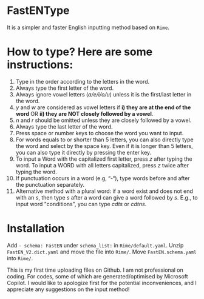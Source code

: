 # FastENType
It is a simpler and faster English inputting method based on `Rime`.


# How to type? Here are some instructions:
1. Type in the order according to the letters in the word. 
2. Always type the first letter of the word. 
3. Always ignore vowel letters (_a/e/i/o/u_) unless it is the first/last letter in the word.
4. _y_ and _w_ are considered as vowel letters if **i) they are at the end of the word** OR **ii) they are NOT closely followed by a vowel**. 
5. _n_ and _r_ should be omitted unless they are closely followed by a vowel. 
6. Always type the last letter of the word.
7. Press space or number keys to choose the word you want to input.
8. For words equals to or shorter than 5 letters, you can also directly type the word and select by the space key. Even if it is longer than 5 letters, you can also type it directly by pressing the enter key.
9. To input a Word with the capitalized first letter, press _z_ after typing the word. To input a WORD with all letters capitalized, press _z_ twice after typing the word.
10. If punctuation occurs in a word (e.g, “-“), type words before and after the punctuation separately.
11. Alternative method with a plural word: if a word exist and does not end with an _s_, then type _s_ after a word can give a word followed by _s_. E.g., to input word "conditions", you can type _cdts_ or _cdtns_.


# Installation
Add `- schema: FastEN` under `schema_list:` in `Rime/default.yaml`.
Unzip `FastEN_V2.dict.yaml` and move the file into `Rime/`.
Move `FastEN.schema.yaml` into `Rime/`.

This is my first time uploading files on Github. I am not professional on coding. For codes, some of which are generated/optimised by Microsoft Copilot. I would like to apologize first for the potential inconveniences, and I appreciate any suggestions on the input method!
